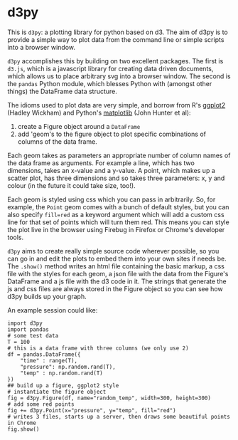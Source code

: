 d3py
====

This is `d3py`: a plotting library for python based on d3. The aim of d3py is to provide a simple way to plot data from the command line or simple scripts into a browser window.

`d3py` accomplishes this by building on two excellent packages. The first is `d3.js`, which is a javascript library for creating data driven documents, which allows us to place arbitrary svg into a browser window. The second is the `pandas` Python module, which blesses Python with (amongst other things) the DataFrame data structure.

The idioms used to plot data are very simple, and borrow from R's [ggplot2](http://had.co.nz/ggplot2/) (Hadley Wickham) and Python's [matplotlib](http://matplotlib.sourceforge.net/) (John Hunter et al):

1. create a Figure object around a `DataFrame`
2. add 'geom's to the figure object to plot specific combinations of columns of the data frame. 

Each geom takes as parameters an appropriate number of column names of the data frame as arguments. For example a line, which has two dimensions, takes an x-value and a y-value. A point, which makes up a scatter plot, has three dimensions and so takes three parameters: x, y and colour (in the future it could take size, too!).

Each geom is styled using css which you can pass in arbitrarily. So, for example, the `Point` geom comes with a bunch of default styles, but you can also specify `fill=red` as a keyword argument which will add a custom css line for that set of points which will turn them red. This means you can style the plot live in the browser using Firebug in Firefox or Chrome's developer tools.

`d3py` aims to create really simple source code wherever possible, so you can go in and edit the plots to embed them into your own sites if needs be. The `.show()` method writes an html file containing the basic markup, a css file with the styles for each geom, a json file with the data from the Figure's DataFrame and a js file with the d3 code in it. The strings that generate the js and css files are always stored in the Figure object so you can see how d3py builds up your graph.

An example session could like:

	import d3py
	import pandas
	# some test data
	T = 100
	# this is a data frame with three columns (we only use 2)
	df = pandas.DataFrame({
	    "time" : range(T),
	    "pressure": np.random.rand(T),
	    "temp" : np.random.rand(T)
	})
	## build up a figure, ggplot2 style
	# instantiate the figure object
	fig = d3py.Figure(df, name="random_temp", width=300, height=300) 
	# add some red points
	fig += d3py.Point(x="pressure", y="temp", fill="red")
	# writes 3 files, starts up a server, then draws some beautiful points in Chrome
	fig.show() 